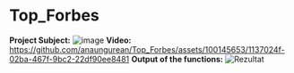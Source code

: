 # Top_Forbes
**Project Subject:** 
![image](https://github.com/anaungurean/Top_Forbes/assets/100145653/f21f9923-a72f-44df-9aea-5e0baa53b428)
**Video:**
https://github.com/anaungurean/Top_Forbes/assets/100145653/1137024f-02ba-467f-9bc2-22df90ee8481
**Output of the functions:** 
![Rezultat](https://github.com/anaungurean/Top_Forbes/assets/100145653/7514130c-084c-4709-9ccd-bfbcae592b35)

